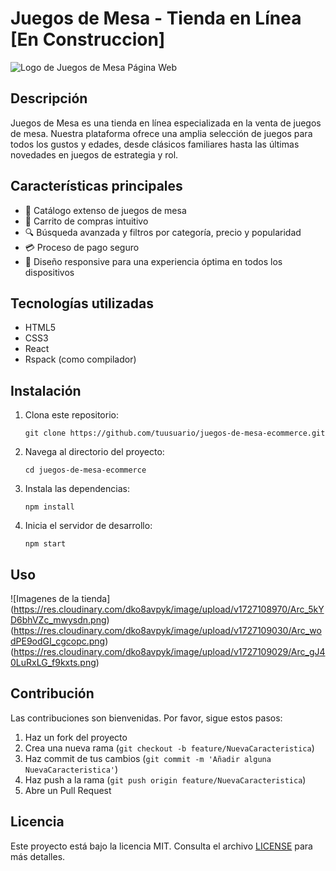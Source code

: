 # Juegos de Mesa - Tienda en Línea [En Construccion]

![Logo de Juegos de Mesa Página Web](https://res.cloudinary.com/dko8avpyk/image/upload/v1726075827/image-2_uvtdm7.webp)

## Descripción

Juegos de Mesa es una tienda en línea especializada en la venta de juegos de mesa. Nuestra plataforma ofrece una amplia selección de juegos para todos los gustos y edades, desde clásicos familiares hasta las últimas novedades en juegos de estrategia y rol.

## Características principales

- 🎲 Catálogo extenso de juegos de mesa
- 🛒 Carrito de compras intuitivo
- 🔍 Búsqueda avanzada y filtros por categoría, precio y popularidad
- 💳 Proceso de pago seguro
- 📱 Diseño responsive para una experiencia óptima en todos los dispositivos

## Tecnologías utilizadas

- HTML5
- CSS3
- React
- Rspack (como compilador)

## Instalación

1. Clona este repositorio:
   ```
   git clone https://github.com/tuusuario/juegos-de-mesa-ecommerce.git
   ```
2. Navega al directorio del proyecto:
   ```
   cd juegos-de-mesa-ecommerce
   ```
3. Instala las dependencias:
   ```
   npm install
   ```
4. Inicia el servidor de desarrollo:
   ```
   npm start
   ```

## Uso

![Imagenes de la tienda] (https://res.cloudinary.com/dko8avpyk/image/upload/v1727108970/Arc_5kYD6bhVZc_mwysdn.png)
(https://res.cloudinary.com/dko8avpyk/image/upload/v1727109030/Arc_wodPE9odGI_cgcopc.png)
(https://res.cloudinary.com/dko8avpyk/image/upload/v1727109029/Arc_gJ40LuRxLG_f9kxts.png)

## Contribución

Las contribuciones son bienvenidas. Por favor, sigue estos pasos:

1. Haz un fork del proyecto
2. Crea una nueva rama (`git checkout -b feature/NuevaCaracteristica`)
3. Haz commit de tus cambios (`git commit -m 'Añadir alguna NuevaCaracteristica'`)
4. Haz push a la rama (`git push origin feature/NuevaCaracteristica`)
5. Abre un Pull Request

## Licencia

Este proyecto está bajo la licencia MIT. Consulta el archivo [LICENSE](LICENSE) para más detalles.